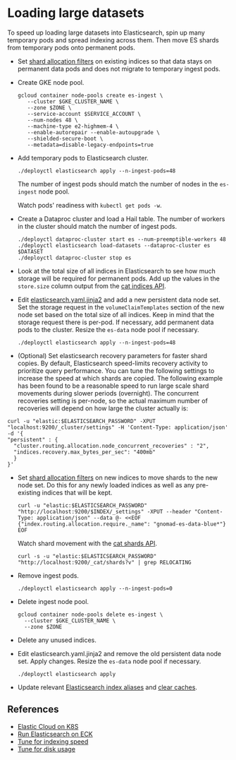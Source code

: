# Loading large datasets

To speed up loading large datasets into Elasticsearch, spin up many temporary pods and spread indexing across them.
Then move ES shards from temporary pods onto permanent pods.

- Set [shard allocation filters](https://www.elastic.co/guide/en/elasticsearch/reference/current/shard-allocation-filtering.html)
  on existing indices so that data stays on permanent data pods and does not migrate to temporary ingest pods.

- Create GKE node pool.

  ```
  gcloud container node-pools create es-ingest \
     --cluster $GKE_CLUSTER_NAME \
     --zone $ZONE \
     --service-account $SERVICE_ACCOUNT \
     --num-nodes 48 \
     --machine-type e2-highmem-4 \
     --enable-autorepair --enable-autoupgrade \
     --shielded-secure-boot \
     --metadata=disable-legacy-endpoints=true
  ```

- Add temporary pods to Elasticsearch cluster.

  ```
  ./deployctl elasticsearch apply --n-ingest-pods=48
  ```

  The number of ingest pods should match the number of nodes in the `es-ingest` node pool.

  Watch pods' readiness with `kubectl get pods -w`.

- Create a Dataproc cluster and load a Hail table. The number of workers in the cluster should match the number of ingest pods.

  ```
  ./deployctl dataproc-cluster start es --num-preemptible-workers 48
  ./deployctl elasticsearch load-datasets --dataproc-cluster es $DATASET
  ./deployctl dataproc-cluster stop es
  ```

- Look at the total size of all indices in Elasticsearch to see how much storage will be required for permanent pods.
  Add up the values in the `store.size` column output from the [cat indices API](https://www.elastic.co/guide/en/elasticsearch/reference/current/cat-indices.html).

- Edit [elasticsearch.yaml.jinja2](../manifests/elasticsearch/elasticsearch.yaml.jinja2) and add a new persistent data node set.
  Set the storage request in the `volumeClaimTemplates` section of the new node set based on the total size of all indices.
  Keep in mind that the storage request there is per-pod. If necessary, add permanent data pods to the cluster. Resize the `es-data`
  node pool if necessary.

  ```
  ./deployctl elasticsearch apply --n-ingest-pods=48
  ```

- (Optional) Set elasticsearch recovery parameters for faster shard copies.
  By default, Elasticsearch speed-limits recovery activity to prioritize query
  performance. You can tune the following settings to increase the speed at which
  shards are copied. The following example has been found to be a reasonable
  speed to run large scale shard movements during slower periods (overnight).
  The concurrent recoveries setting is per-node, so the actual maximum number of
  recoveries will depend on how large the cluster actually is:

```
curl -u "elastic:$ELASTICSEARCH_PASSWORD" -XPUT "localhost:9200/_cluster/settings" -H 'Content-Type: application/json' -d '{
"persistent" : {
  "cluster.routing.allocation.node_concurrent_recoveries" : "2",
  "indices.recovery.max_bytes_per_sec": "400mb"
  }
}'

```

- Set [shard allocation filters](https://www.elastic.co/guide/en/elasticsearch/reference/current/shard-allocation-filtering.html)
  on new indices to move shards to the new node set. Do this for any newly loaded indices as well as any pre-existing indices that will be kept.

  ```
  curl -u "elastic:$ELASTICSEARCH_PASSWORD" "http://localhost:9200/$INDEX/_settings" -XPUT --header "Content-Type: application/json" --data @- <<EOF
  {"index.routing.allocation.require._name": "gnomad-es-data-blue*"}
  EOF
  ```

  Watch shard movement with the [cat shards API](https://www.elastic.co/guide/en/elasticsearch/reference/current/cat-shards.html).

  ```
  curl -s -u "elastic:$ELASTICSEARCH_PASSWORD" "http://localhost:9200/_cat/shards?v" | grep RELOCATING
  ```

- Remove ingest pods.

  ```
  ./deployctl elasticsearch apply --n-ingest-pods=0
  ```

- Delete ingest node pool.

  ```
  gcloud container node-pools delete es-ingest \
    --cluster $GKE_CLUSTER_NAME \
    --zone $ZONE
  ```

- Delete any unused indices.

- Edit elasticsearch.yaml.jinja2 and remove the old persistent data node set. Apply changes. Resize the `es-data` node pool if necessary.

  ```
  ./deployctl elasticsearch apply
  ```

- Update relevant [Elasticsearch index aliases](./ElasticsearchIndexAliases.md) and [clear caches](./RedisCache.md).

## References

- [Elastic Cloud on K8S](https://www.elastic.co/guide/en/cloud-on-k8s/current/k8s-overview.html)
- [Run Elasticsearch on ECK](https://www.elastic.co/guide/en/cloud-on-k8s/current/k8s-elasticsearch-specification.html)
- [Tune for indexing speed](https://www.elastic.co/guide/en/elasticsearch/reference/master/tune-for-indexing-speed.html)
- [Tune for disk usage](https://www.elastic.co/guide/en/elasticsearch/reference/master/tune-for-disk-usage.html)
